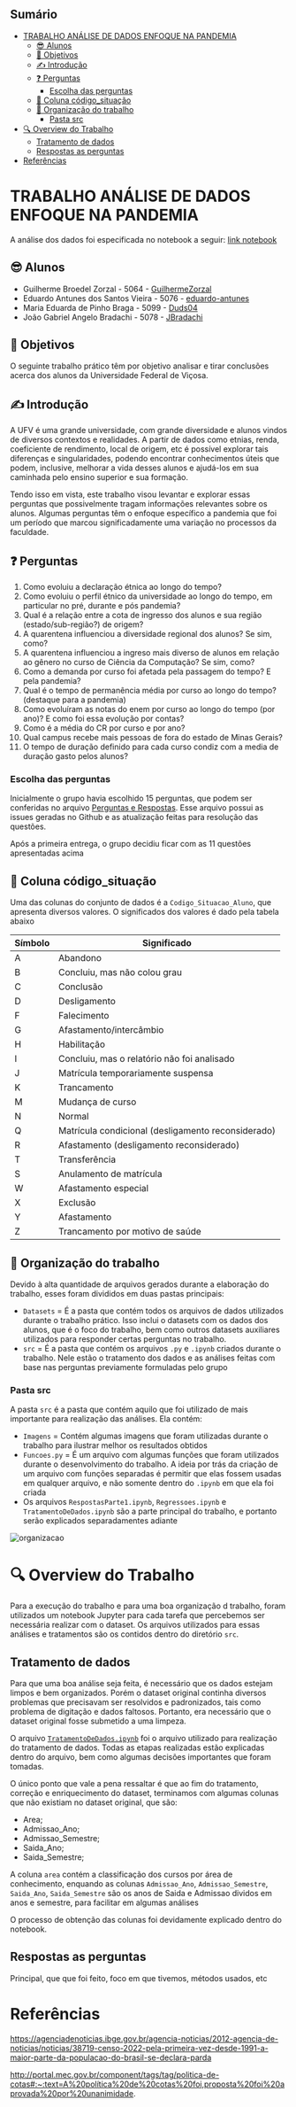 ## Sumário
- [TRABALHO ANÁLISE DE DADOS ENFOQUE NA PANDEMIA](#trabalho-análise-de-dados-enfoque-na-pandemia)
  - [😎 Alunos](#-alunos)
  - [🎯 Objetivos](#-objetivos)
  - [✍️ Introdução](#️-introdução)
  - [❓ Perguntas](#-perguntas)
    - [Escolha das perguntas](#escolha-das-perguntas)
  - [💭 Coluna código\_situação](#-coluna-código_situação)
  - [🚦 Organização do trabalho](#-organização-do-trabalho)
    - [Pasta src](#pasta-src)
- [🔍 Overview do Trabalho](#-overview-do-trabalho)
  - [Tratamento de dados](#tratamento-de-dados)
  - [Respostas as perguntas](#respostas-as-perguntas)
- [Referências](#referências)

# TRABALHO ANÁLISE DE DADOS ENFOQUE NA PANDEMIA 

A análise dos dados foi especificada no notebook a seguir: [link notebook](./Trabalho_CDD.ipynb)
## 😎 Alunos
- Guilherme Broedel Zorzal - 5064 - [GuilhermeZorzal](https://github.com/GuilhermeZorzal)
- Eduardo Antunes dos Santos Vieira - 5076 - [eduardo-antunes](https://github.com/eduardo-antunes)
- Maria Eduarda de Pinho Braga - 5099 -  [Duds04](https://github.com/Duds04)
- João Gabriel Angelo Bradachi - 5078 - [JBradachi](https://github.com/JBradachi)

## 🎯 Objetivos 

O seguinte trabalho prático têm por objetivo analisar e tirar conclusões acerca dos alunos da Universidade Federal de Viçosa. 

## ✍️ Introdução
A UFV é uma grande universidade, com grande diversidade e alunos vindos de diversos contextos e realidades. A partir de dados como etnias, renda, coeficiente de rendimento, local de origem, etc é possível explorar tais diferenças e singularidades, podendo encontrar conhecimentos úteis que podem, inclusive, melhorar a vida desses alunos e ajudá-los em sua caminhada pelo ensino superior e sua formação. 

Tendo isso em vista, este trabalho visou levantar e explorar essas perguntas que possivelmente tragam informações relevantes sobre os alunos. Algumas perguntas têm o enfoque específico a pandemia que foi um período que marcou significadamente uma variação no processos da faculdade. 

## ❓ Perguntas 

1.  Como evoluiu a declaração étnica ao longo do tempo?
2.  Como evoluiu o perfil étnico da universidade ao longo do tempo, em particular no pré, durante e pós pandemia?
3.  Qual é a relação entre a cota de ingresso dos alunos e sua região (estado/sub-região?) de origem?
4.  A quarentena influenciou a diversidade regional dos alunos? Se sim, como?
5.  A quarentena influenciou a ingreso mais diverso de alunos em relação ao gênero no curso de Ciência da Computação? Se sim, como?
6.  Como a demanda por curso foi afetada pela passagem do tempo? E pela pandemia?
7.  Qual é o tempo de permanência média por curso ao longo do tempo? (destaque para a pandemia)
8.  Como evoluíram as notas do enem por curso ao longo do tempo (por ano)? E como foi essa evolução por contas?
9.  Como é a média do CR por curso e por ano?
10. Qual campus recebe mais pessoas de fora do estado de Minas Gerais?
11. O tempo de duração definido para cada curso condiz com a media de duração gasto pelos alunos?

### Escolha das perguntas

Inicialmente o grupo havia escolhido 15 perguntas, que podem ser conferidas no arquivo [Perguntas e Respostas](./PerguntasERespostas.md). Esse arquivo possui as issues geradas no Github e as atualização feitas para resolução das questões. 

Após a primeira entrega, o grupo decidiu ficar com as 11 questões apresentadas acima

## 💭 Coluna código_situação

Uma das colunas do conjunto de dados é a `Codigo_Situacao_Aluno`, que apresenta diversos valores. O significados dos valores é dado pela tabela abaixo

| Símbolo    | Significado |
| -------- | ------- |
| A | Abandono |
| B | Concluiu, mas não colou grau |
| C | Conclusão |
| D | Desligamento |
| F | Falecimento |
| G | Afastamento/intercâmbio |
| H | Habilitação |
| I | Concluiu, mas o relatório não foi analisado |
| J | Matrícula temporariamente suspensa |
| K | Trancamento |
| M | Mudança de curso |
| N | Normal |
| Q | Matrícula condicional (desligamento reconsiderado) |
| R | Afastamento (desligamento reconsiderado) |
| T | Transferência |
| S | Anulamento de matrícula |
| W | Afastamento especial |
| X | Exclusão |
| Y | Afastamento |
| Z | Trancamento por motivo de saúde |

## 🚦 Organização do trabalho 

Devido à alta quantidade de arquivos gerados durante a elaboração do trabalho, esses foram divididos em duas pastas principais:
- `Datasets` = É a pasta que contém todos os arquivos de dados utilizados durante o trabalho prático. Isso inclui o datasets com os dados dos alunos, que é o foco do trabalho, bem como outros datasets auxiliares utilizados para responder certas perguntas no trabalho.
- `src` = É a pasta que contém os arquivos `.py` e `.ipynb` criados durante o trabalho. Nele estão o tratamento dos dados e as análises feitas com base nas perguntas previamente formuladas pelo grupo

### Pasta src

A pasta `src` é a pasta que contém aquilo que foi utilizado de mais importante para realização das análises. Ela contém: 

- `Imagens` = Contém algumas imagens que foram utilizadas durante o trabalho para ilustrar melhor os resultados obtidos
- `Funcoes.py` = É um arquivo com algumas funções que foram utilizados durante o desenvolvimento do trabalho. A ideia por trás da criação de um arquivo com funções separadas é permitir que elas fossem usadas em qualquer arquivo, e não somente dentro do `.ipynb` em que ela foi criada
- Os arquivos `RespostasParte1.ipynb`, `Regressoes.ipynb` e `TratamentoDeDados.ipynb` são a parte principal do trabalho, e portanto serão explicados separadamentes adiante

![organizacao](src/Imagens/organizacao_tp.png)
  
# 🔍 Overview do Trabalho

Para a execução do trabalho e para uma boa organização d trabalho, foram utilizados um notebook Jupyter para cada tarefa que percebemos ser necessária realizar com o dataset. Os arquivos utilizados para essas análises e tratamentos são os contidos dentro do diretório `src`. 

## Tratamento de dados

Para que uma boa análise seja feita, é necessário que os dados estejam limpos e bem organizados. Porém o dataset original continha diversos problemas que precisavam ser resolvidos e padronizados, tais como problema de digitação e dados faltosos. Portanto, era necessário que o dataset original fosse submetido a uma limpeza.

O arquivo [`TratamentoDeDados.ipynb`](src/TratamentoDeDados.ipynb) foi o arquivo utilizado para realização do tratamento de dados. Todas as etapas realizadas estão explicadas dentro do arquivo, bem como algumas decisões importantes que foram tomadas. 

O único ponto que vale a pena ressaltar é que ao fim do tratamento, correção e enriquecimento do dataset, terminamos com algumas colunas que não existiam no dataset original, que são: 

- Area;
- Admissao_Ano;
- Admissao_Semestre;
- Saida_Ano;
- Saida_Semestre;

A coluna `area` contém a classificação dos cursos por área de conhecimento, enquando as colunas `Admissao_Ano`, `Admissao_Semestre`, `Saida_Ano`, `Saida_Semestre` são os anos de Saida e Admissao dividos em anos e semestre, para facilitar em algumas análises

O processo de obtenção das colunas foi devidamente explicado dentro do notebook.

## Respostas as perguntas
Principal, que que foi feito, foco em que tivemos, métodos usados, etc




# Referências

https://agenciadenoticias.ibge.gov.br/agencia-noticias/2012-agencia-de-noticias/noticias/38719-censo-2022-pela-primeira-vez-desde-1991-a-maior-parte-da-populacao-do-brasil-se-declara-parda

http://portal.mec.gov.br/component/tags/tag/politica-de-cotas#:~:text=A%20política%20de%20cotas%20foi,proposta%20foi%20aprovada%20por%20unanimidade.


